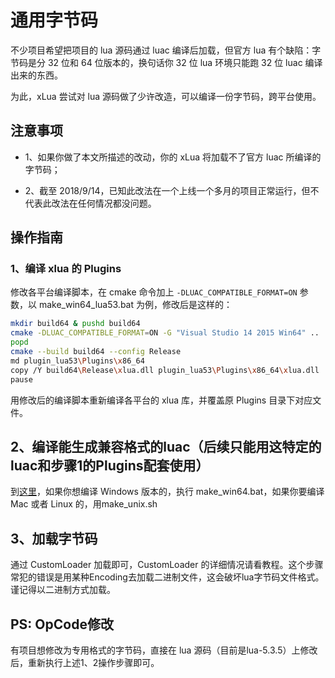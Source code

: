 # 通用字节码

不少项目希望把项目的 lua 源码通过 luac 编译后加载，但官方 lua 有个缺陷：字节码是分 32 位和 64 位版本的，换句话你 32 位 lua 环境只能跑 32 位 luac 编译出来的东西。

为此，xLua 尝试对 lua 源码做了少许改造，可以编译一份字节码，跨平台使用。

## 注意事项

* 1、如果你做了本文所描述的改动，你的 xLua 将加载不了官方 luac 所编译的字节码；

* 2、截至 2018/9/14，已知此改法在一个上线一个多月的项目正常运行，但不代表此改法在任何情况都没问题。

## 操作指南

### 1、编译 xlua 的 Plugins

修改各平台编译脚本，在 cmake 命令加上 `-DLUAC_COMPATIBLE_FORMAT=ON` 参数，以 make_win64_lua53.bat 为例，修改后是这样的：

```bash
mkdir build64 & pushd build64
cmake -DLUAC_COMPATIBLE_FORMAT=ON -G "Visual Studio 14 2015 Win64" ..
popd
cmake --build build64 --config Release
md plugin_lua53\Plugins\x86_64
copy /Y build64\Release\xlua.dll plugin_lua53\Plugins\x86_64\xlua.dll
pause
```

用修改后的编译脚本重新编译各平台的 xlua 库，并覆盖原 Plugins 目录下对应文件。

## 2、编译能生成兼容格式的luac（后续只能用这特定的luac和步骤1的Plugins配套使用）

到[这里](../../../build/luac/)，如果你想编译 Windows 版本的，执行 make_win64.bat，如果你要编译 Mac 或者 Linux 的，用make_unix.sh

## 3、加载字节码

通过 CustomLoader 加载即可，CustomLoader 的详细情况请看教程。这个步骤常犯的错误是用某种Encoding去加载二进制文件，这会破坏lua字节码文件格式。谨记得以二进制方式加载。

## PS: OpCode修改

有项目想修改为专用格式的字节码，直接在 lua 源码（目前是lua-5.3.5）上修改后，重新执行上述1、2操作步骤即可。
